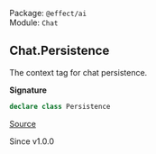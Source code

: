 Package: `@effect/ai`<br />
Module: `Chat`<br />

## Chat.Persistence

The context tag for chat persistence.

**Signature**

```ts
declare class Persistence
```

[Source](https://github.com/Effect-TS/effect/tree/main/packages/ai/ai/src/Chat.ts#L601)

Since v1.0.0